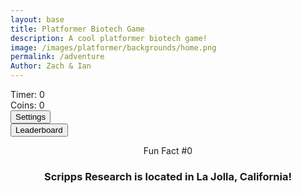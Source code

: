 ```yaml
---
layout: base
title: Platformer Biotech Game
description: A cool platformer biotech game!
image: /images/platformer/backgrounds/home.png
permalink: /adventure
Author: Zach & Ian
---
```


<div id="sidebar" class="sidebar" style="z-index: 9999">
  </div>
  <div id="leaderboardDropDown" class="leaderboardDropDown" style="z-index: 9999">
   </div>
  <audio id="Mushroom" src="{{site.baseurl}}/assets/audio/Mushroom.mp3" preload="auto"></audio>
  <audio id="goombaDeath" src="{{site.baseurl}}/assets/audio/goomba-death.mp3" preload="auto"></audio>
  <audio id ="PlayerJump" src="{{site.baseurl}}/assets/audio/mario-jump.mp3" preload="auto"></audio>
  <audio id ="PlayerDeath" src="{{site.baseurl}}/assets/audio/MarioDeath.mp3" preload="auto"></audio>
  <audio id ="coin" src="{{site.baseurl}}/assets/audio/coin.mp3" preload="auto"></audio>
 <audio id="everlong" src="{{site.baseurl}}/assets/audio/everlong.mp3" preload="auto"></audio>
  <audio id="EARFQUAKE" src="{{site.baseurl}}/assets/audio/EARFQUAKE.mp3" preload="auto"></audio>
<audio id="Noid" src="{{site.baseurl}}/assets/audio/Noid.mp3" preload="auto"></audio>
<audio id="SeeYouAgain" src="{{site.baseurl}}/assets/audio/SeeYouAgain.mp3" preload="auto"></audio>
<audio id="WUSYANAME" src="{{site.baseurl}}/assets/audio/WUSYANAME.mp3" preload="auto"></audio>
<audio id="regicide" src="{{site.baseurl}}/assets/audio/regicide.mp3" preload="auto"></audio>
<audio id ="stomp" src="{{site.baseurl}}/assets/audio/stomp2-93279.mp3" preload="auto"></audio>
 <audio id = "boing" src ="{{site.baseurl}}/assets/audio/boing-101318.mp3" preload="auto"></audio>
<audio id = "flush" src ="{{site.baseurl}}/assets/audio/toilet-flushing.mp3" preload="auto"></audio>
   <audio id = "laserSound" src ="{{site.baseurl}}/assets/audio/laser.mp3" preload="auto"></audio>
 <audio id = "laserCharge" src ="{{site.baseurl}}/assets/audio/charging-laser.mp3" preload="auto"></audio>
  <div id="canvasContainer">
    <div class="submenu">
      <div id="score">
          Timer: <span id="timeScore">0</span>
      </div>
      <div id="score">
          Coins: <span id="coinScore">0</span>
      </div>
      <div id="gameBegin" hidden>
          <button id="startGame">Start Game</button>
      </div>
      <div id="gameOver" hidden>
          <button id="restartGame">Restart</button>
      </div>
      <div id="settings"> 
          <button id="settings-button">Settings</button>
      </div>
      <div id="leaderboard"> 
          <button id="leaderboard-button">Leaderboard</button>
      </div>
    </div>
    </div>
  <div id="container">
      <header class="fun_facts">
      <p id="num">Fun Fact #0</p>
      <h3 id="fun_fact">Scripps Research is located in La Jolla, California!</h3> 
      </header>
    </div>
   <footer id="cut-story"></footer>
<script type="module">
import GameSetup from '{{site.baseurl}}/assets/js/platformer/GameSetup.js';
      import GameControl from '{{site.baseurl}}/assets/js/platformer/GameControl.js';
      import SettingsControl from '{{site.baseurl}}/assets/js/platformer/SettingsControl.js';
      import GameEnv from '{{site.baseurl}}/assets/js/platformer/GameEnv.js';
      import Leaderboard from '{{site.baseurl}}/assets/js/platformer/Leaderboard.js';
      import startCutstory from '{{site.baseurl}}/assets/js/platformer/Cutstory.js';;
  import RandomEvent from '{{site.baseurl}}/assets/js/platformer/RandomEvent.js';
GameSetup.initLevels("{{site.baseurl}}");
GameControl.gameLoop();
  SettingsControl.initialize();
Leaderboard.initializeLeaderboard();
      startCutstory();
      RandomEvent();
window.addEventListener('resize', GameEnv.resize);
  </script>
